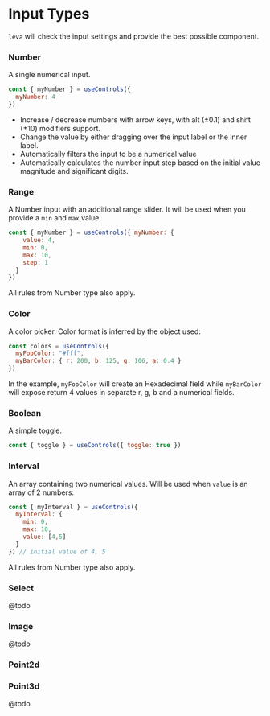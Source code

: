 # Input Types

`leva` will check the input settings and provide the best possible component.

### Number

A single numerical input.

```jsx
const { myNumber } = useControls({ 
  myNumber: 4
})
```

- Increase / decrease numbers with arrow keys, with alt (±0.1) and shift (±10) modifiers support.
- Change the value by either dragging over the input label or the inner label.
- Automatically filters the input to be a numerical value
- Automatically calculates the number input step based on the initial value magnitude and significant digits.

### Range

A Number input with an additional range slider. It will be used when you provide a `min` and `max` value.

```jsx
const { myNumber } = useControls({ myNumber: {
    value: 4,
    min: 0,
    max: 10,
    step: 1
  } 
})
```

All rules from Number type also apply.

### Color

A color picker. Color format is inferred by the object used:

```jsx
const colors = useControls({
  myFooColor: "#fff",
  myBarColor: { r: 200, b: 125, g: 106, a: 0.4 }
})
```

In the example, `myFooColor` will create an Hexadecimal field while `myBarColor` will expose return 4 values in separate r, g, b and a numerical fields.

### Boolean

A simple toggle.

```jsx
const { toggle } = useControls({ toggle: true })
```

### Interval 

An array containing two numerical values. 
Will be used when `value` is an array of 2 numbers:

```jsx
const { myInterval } = useControls({ 
  myInterval: {
    min: 0,
    max: 10,
    value: [4,5] 
  } 
}) // initial value of 4, 5
```

All rules from Number type also apply.

### Select

@todo

### Image

@todo

### Point2d
### Point3d

@todo
